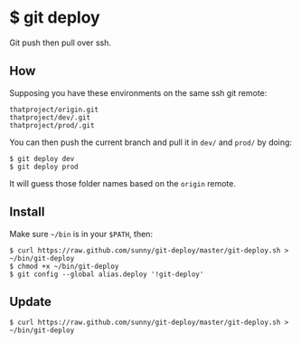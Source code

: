 $ git deploy
============

Git push then pull over ssh.

How
---

Supposing you have these environments on the same ssh git remote:

    thatproject/origin.git
    thatproject/dev/.git
    thatproject/prod/.git

You can then push the current branch and pull it in `dev/` and `prod/` by doing:

    $ git deploy dev
    $ git deploy prod

It will guess those folder names based on the `origin` remote.


Install
-------

Make sure `~/bin` is in your `$PATH`, then:

    $ curl https://raw.github.com/sunny/git-deploy/master/git-deploy.sh > ~/bin/git-deploy
    $ chmod +x ~/bin/git-deploy
    $ git config --global alias.deploy '!git-deploy'

Update
------

    $ curl https://raw.github.com/sunny/git-deploy/master/git-deploy.sh > ~/bin/git-deploy
